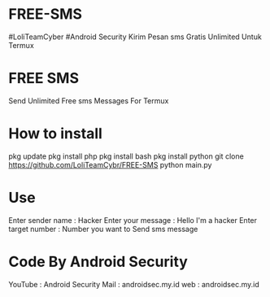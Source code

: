 # FREE-SMS 
#LoliTeamCyber
#Android Security 
Kirim Pesan sms Gratis Unlimited Untuk Termux 

# FREE SMS 
Send Unlimited Free sms Messages For Termux

# How to install 
pkg update 
pkg install php 
pkg install bash 
pkg install python 
git clone https://github.com/LoliTeamCybr/FREE-SMS 
python main.py


# Use 
Enter sender name : Hacker 
Enter your message : Hello I'm a hacker
Enter target number : Number you want to Send sms message

# Code By Android Security 
YouTube : Android Security 
Mail : androidsec.my.id
web : androidsec.my.id

